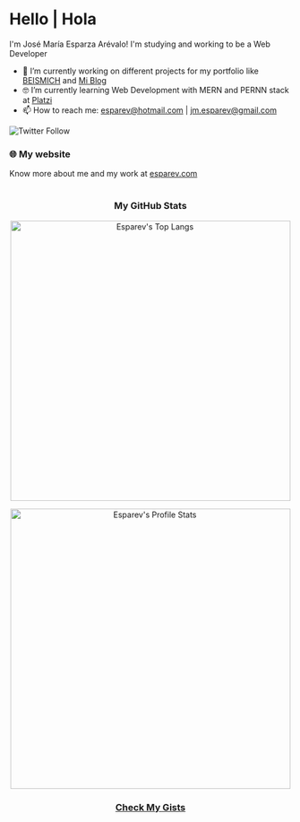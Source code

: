 # Hello | Hola

I'm José María Esparza Arévalo! I'm studying and working to be a Web Developer


- 🔭 I’m currently working on different projects for my portfolio like [BEISMICH](https://github.com/esparev/beismich) and [Mi Blog](https://github.com/esparev/mi-blog)
- 🤓 I’m currently learning Web Development with MERN and PERNN stack at [Platzi](https://www.platzi.com/web/)
- 📫 How to reach me: esparev@hotmail.com | jm.esparev@gmail.com

<img alt="Twitter Follow" src="https://img.shields.io/twitter/follow/esparev?style=social">

### 🌐 My website
Know more about me and my work at [esparev.com](https://esparev.com)

#

<h3 align="center">My GitHub Stats</h3>

<p align="center"><img src="https://github-readme-stats.vercel.app/api/top-langs/?username=esparev&langs_count=10&theme=dark&layout=compact" width="500" alt="Esparev's Top Langs" /></p>

<p align="center"><img src="https://github-readme-stats.vercel.app/api?username=esparev&show_icons=true&theme=dark" width="500" alt="Esparev's Profile Stats" /></p>

<h3 align="center"><a href="https://gist.github.com/esparev">Check My Gists</a></h3>
